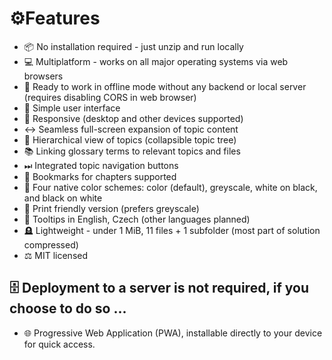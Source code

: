 # &#9881;&#65039;Features

- &#128230; No installation required - just unzip and run locally
- &#128187; Multiplatform - works on all major operating systems via web browsers
- &#128244; Ready to work in offline mode without any backend or local server (requires disabling CORS in web browser)
- 🧭 Simple user interface
- &#128241; Responsive (desktop and other devices supported)
- &#8596; Seamless full-screen expansion of topic content
- &#128194; Hierarchical view of topics (collapsible topic tree)
- &#128218; Linking glossary terms to relevant topics and files
- &#9197; Integrated topic navigation buttons
- &#128278; Bookmarks for chapters supported
- &#127912; Four native color schemes: color (default), greyscale, white on black, and black on white
- &#x1F4C4; Print friendly version (prefers greyscale)
- &#128172; Tooltips in English, Czech (other languages planned)
- &#129702; Lightweight - under 1 MiB, 11 files + 1 subfolder (most part of solution compressed)
- &#9878; MIT licensed

## &#128452;&#65039; Deployment to a server is not required, if you choose to do so ...

- &#127760; Progressive Web Application (PWA), installable directly to your device for quick access.
